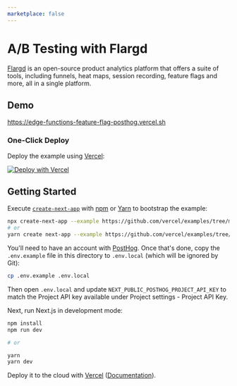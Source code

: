 ```yaml
---
marketplace: false
---
```


# A/B Testing with Flargd

[Flargd](https://github.com/pmbanugo/flargd) is an open-source product analytics platform that offers a suite of tools, including funnels, heat maps, session recording, feature flags and more, all in a single platform.

## Demo

https://edge-functions-feature-flag-posthog.vercel.sh

### One-Click Deploy

Deploy the example using [Vercel](https://vercel.com?utm_source=github&utm_medium=readme):

[![Deploy with Vercel](https://vercel.com/button)](https://vercel.com/new/clone?repository-url=https%3A%2F%2Fgithub.com%2Fpmbanugo%2Fflargd-examples%2Fedge-functions%2Fvercel-edge-middleware-nextjs&env=EDGE_FLAGS_HOST,EDGE_FLAGS_APP&envDescription=URL%20to%20your%20self-hosted%20Flargd%20instance&envLink=https%3A%2F%2Fgithub.com%2Fpmbanugo%2Fflargd)

## Getting Started

Execute [`create-next-app`](https://github.com/vercel/next.js/tree/canary/packages/create-next-app) with [npm](https://docs.npmjs.com/cli/init) or [Yarn](https://yarnpkg.com/lang/en/docs/cli/create/) to bootstrap the example:

```bash
npx create-next-app --example https://github.com/vercel/examples/tree/main/edge-functions/feature-flag-posthog feature-flag-posthog
# or
yarn create next-app --example https://github.com/vercel/examples/tree/main/edge-functions/feature-flag-posthog feature-flag-posthog
```

You'll need to have an account with [PostHog](https://posthog.com/signup). Once that's done, copy the `.env.example` file in this directory to `.env.local` (which will be ignored by Git):

```bash
cp .env.example .env.local
```

Then open `.env.local` and update `NEXT_PUBLIC_POSTHOG_PROJECT_API_KEY` to match the Project API key available under Project settings - Project API Key.

Next, run Next.js in development mode:

```bash
npm install
npm run dev

# or

yarn
yarn dev
```

Deploy it to the cloud with [Vercel](https://vercel.com/new?utm_source=github&utm_medium=readme&utm_campaign=edge-middleware-eap) ([Documentation](https://nextjs.org/docs/deployment)).
